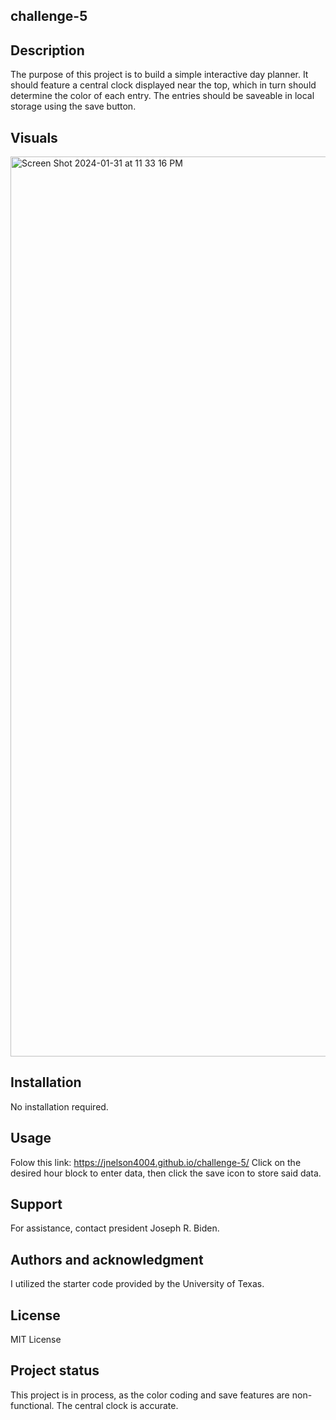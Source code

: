 ## challenge-5

## Description
The purpose of this project is to build a simple interactive day planner. It should feature a central clock displayed near the top, which in turn should determine the color of each entry. The entries should be saveable in local storage using the save button.

## Visuals
<img width="1440" alt="Screen Shot 2024-01-31 at 11 33 16 PM" src="https://github.com/jnelson4004/challenge-5/assets/153029898/eb1200f5-6a66-4f4b-a3a7-f0631e3be8db">


## Installation
No installation required.

## Usage
Folow this link: https://jnelson4004.github.io/challenge-5/
Click on the desired hour block to enter data, then click the save icon to store said data.

## Support
For assistance, contact president Joseph R. Biden.

## Authors and acknowledgment
I utilized the starter code provided by the University of Texas.

## License
MIT License

## Project status
This project is in process, as the color coding and save features are non-functional. The central clock is accurate.
